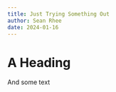 ```yaml
---
title: Just Trying Something Out
author: Sean Rhee
date: 2024-01-16
---
```

# A Heading
And some text
